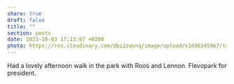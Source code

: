 ```yaml
---
share: true
draft: false
title: ""
section: posts
date: 2023-10-03 17:13:07 +0200
photo: https://res.cloudinary.com/dbi2zounq/image/upload/v1696345967/txhnhkhlbtukrb0ejtp0.jpg
---
```


Had a lovely afternoon walk in the park with Roos and Lennon. Flevopark for president. 
